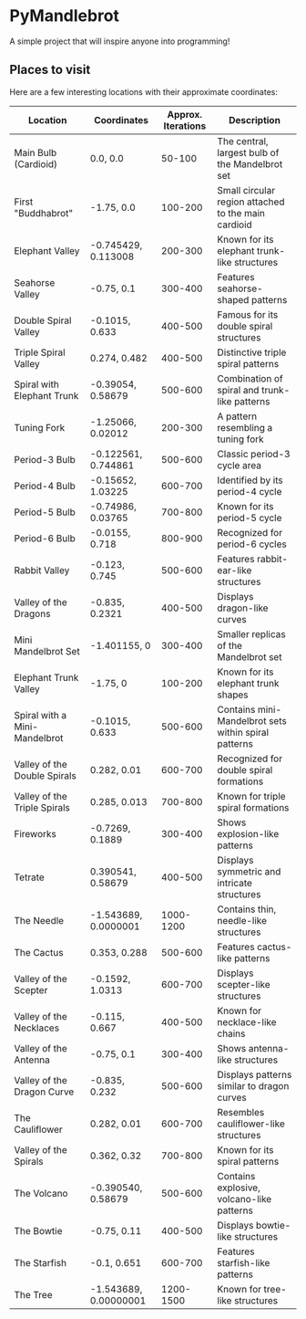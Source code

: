 # PyMandlebrot

A simple project that will inspire anyone into programming!

## Places to visit

Here are a few interesting locations with their approximate coordinates:

| Location                      | Coordinates           | Approx. Iterations | Description                                          |
| ----------------------------- | --------------------- | ------------------ | ---------------------------------------------------- |
| Main Bulb (Cardioid)          | 0.0, 0.0              | 50-100             | The central, largest bulb of the Mandelbrot set      |
| First "Buddhabrot"            | -1.75, 0.0            | 100-200            | Small circular region attached to the main cardioid  |
| Elephant Valley               | -0.745429, 0.113008   | 200-300            | Known for its elephant trunk-like structures         |
| Seahorse Valley               | -0.75, 0.1            | 300-400            | Features seahorse-shaped patterns                    |
| Double Spiral Valley          | -0.1015, 0.633        | 400-500            | Famous for its double spiral structures              |
| Triple Spiral Valley          | 0.274, 0.482          | 400-500            | Distinctive triple spiral patterns                   |
| Spiral with Elephant Trunk    | -0.39054, 0.58679     | 500-600            | Combination of spiral and trunk-like patterns        |
| Tuning Fork                   | -1.25066, 0.02012     | 200-300            | A pattern resembling a tuning fork                   |
| Period-3 Bulb                 | -0.122561, 0.744861   | 500-600            | Classic period-3 cycle area                          |
| Period-4 Bulb                 | -0.15652, 1.03225     | 600-700            | Identified by its period-4 cycle                     |
| Period-5 Bulb                 | -0.74986, 0.03765     | 700-800            | Known for its period-5 cycle                         |
| Period-6 Bulb                 | -0.0155, 0.718        | 800-900            | Recognized for period-6 cycles                       |
| Rabbit Valley                 | -0.123, 0.745         | 500-600            | Features rabbit-ear-like structures                  |
| Valley of the Dragons         | -0.835, 0.2321        | 400-500            | Displays dragon-like curves                          |
| Mini Mandelbrot Set           | -1.401155, 0          | 300-400            | Smaller replicas of the Mandelbrot set               |
| Elephant Trunk Valley         | -1.75, 0              | 100-200            | Known for its elephant trunk shapes                  |
| Spiral with a Mini-Mandelbrot | -0.1015, 0.633        | 500-600            | Contains mini-Mandelbrot sets within spiral patterns |
| Valley of the Double Spirals  | 0.282, 0.01           | 600-700            | Recognized for double spiral formations              |
| Valley of the Triple Spirals  | 0.285, 0.013          | 700-800            | Known for triple spiral formations                   |
| Fireworks                     | -0.7269, 0.1889       | 300-400            | Shows explosion-like patterns                        |
| Tetrate                       | 0.390541, 0.58679     | 400-500            | Displays symmetric and intricate structures          |
| The Needle                    | -1.543689, 0.0000001  | 1000-1200          | Contains thin, needle-like structures                |
| The Cactus                    | 0.353, 0.288          | 500-600            | Features cactus-like patterns                        |
| Valley of the Scepter         | -0.1592, 1.0313       | 600-700            | Displays scepter-like structures                     |
| Valley of the Necklaces       | -0.115, 0.667         | 400-500            | Known for necklace-like chains                       |
| Valley of the Antenna         | -0.75, 0.1            | 300-400            | Shows antenna-like structures                        |
| Valley of the Dragon Curve    | -0.835, 0.232         | 500-600            | Displays patterns similar to dragon curves           |
| The Cauliflower               | 0.282, 0.01           | 600-700            | Resembles cauliflower-like structures                |
| Valley of the Spirals         | 0.362, 0.32           | 700-800            | Known for its spiral patterns                        |
| The Volcano                   | -0.390540, 0.58679    | 500-600            | Contains explosive, volcano-like patterns            |
| The Bowtie                    | -0.75, 0.11           | 400-500            | Displays bowtie-like structures                      |
| The Starfish                  | -0.1, 0.651           | 600-700            | Features starfish-like patterns                      |
| The Tree                      | -1.543689, 0.00000001 | 1200-1500          | Known for tree-like structures                       |

